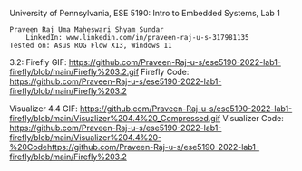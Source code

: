 University of Pennsylvania, ESE 5190: Intro to Embedded Systems, Lab 1

    Praveen Raj Uma Maheswari Shyam Sundar
        LinkedIn: www.linkedin.com/in/praveen-raj-u-s-317981135
    Tested on: Asus ROG Flow X13, Windows 11

3.2:
Firefly GIF: https://github.com/Praveen-Raj-u-s/ese5190-2022-lab1-firefly/blob/main/Firefly%203.2.gif
Firefly Code: https://github.com/Praveen-Raj-u-s/ese5190-2022-lab1-firefly/blob/main/Firefly%203.2

Visualizer 4.4 GIF: https://github.com/Praveen-Raj-u-s/ese5190-2022-lab1-firefly/blob/main/Visuzlizer%204.4%20_Compressed.gif
Visualizer Code: https://github.com/Praveen-Raj-u-s/ese5190-2022-lab1-firefly/blob/main/Visualizer%204.4%20-%20Codehttps://github.com/Praveen-Raj-u-s/ese5190-2022-lab1-firefly/blob/main/Firefly%203.2
